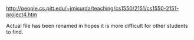 http://people.cs.pitt.edu/~jmisurda/teaching/cs1550/2151/cs1550-2151-project4.htm

Actual file has been renamed in hopes it is more difficult for other students to find.
